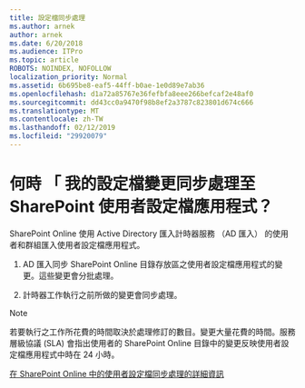 ```yaml
---
title: 設定檔同步處理
ms.author: arnek
author: arnek
ms.date: 6/20/2018
ms.audience: ITPro
ms.topic: article
ROBOTS: NOINDEX, NOFOLLOW
localization_priority: Normal
ms.assetid: 6b695be8-eaf5-44ff-b0ae-1e0d89e7ab36
ms.openlocfilehash: d1a72a85767e36fefbfa8eee266befcaf2e48af0
ms.sourcegitcommit: dd43cc0a9470f98b8ef2a3787c823801d674c666
ms.translationtype: MT
ms.contentlocale: zh-TW
ms.lasthandoff: 02/12/2019
ms.locfileid: "29920079"
---
```

# <a name="when-do-my-profile-changes-sync-to-the-sharepoint-user-profile-application"></a>何時 「 我的設定檔變更同步處理至 SharePoint 使用者設定檔應用程式？

SharePoint Online 使用 Active Directory 匯入計時器服務 （AD 匯入） 的使用者和群組匯入使用者設定檔應用程式。 
  
1. AD 匯入同步 SharePoint Online 目錄存放區之使用者設定檔應用程式的變更。這些變更會分批處理。
    
2. 計時器工作執行之前所做的變更會同步處理。
    
> [!NOTE]
> 若要執行之工作所花費的時間取決於處理修訂的數目。變更大量花費的時間。服務層級協議 (SLA) 會指出使用者的 SharePoint Online 目錄中的變更反映使用者設定檔應用程式中時在 24 小時。 
  
[在 SharePoint Online 中的使用者設定檔同步處理的詳細資訊](https://go.microsoft.com/fwlink/?linkid=875671)
  

